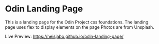 # Odin Landing Page

This is a landing page for the Odin Project css foundations. The landing page uses flex to display elements on the page Photos are from Unsplash.

Live Preview: https://heisjabo.github.io/odin-landing-page/